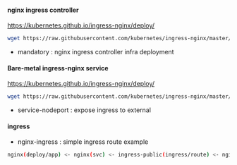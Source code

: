 #### nginx ingress controller

https://kubernetes.github.io/ingress-nginx/deploy/

```bash
wget https://raw.githubusercontent.com/kubernetes/ingress-nginx/master/deploy/static/mandatory.yaml
```

* mandatory : nginx ingress controller infra deployment



#### Bare-metal ingress-nginx service

https://kubernetes.github.io/ingress-nginx/deploy/

```bash
wget https://raw.githubusercontent.com/kubernetes/ingress-nginx/master/deploy/static/provider/baremetal/service-nodeport.yaml
```

* service-nodeport : expose ingress to external


#### ingress

* nginx-ingress : simple ingress route example


```bash
nginx(deploy/app) <- nginx(svc) <- ingress-public(ingress/route) <- nginx-ingress-controller(deploy/infra) <- ingress-nginx(svc)
```
